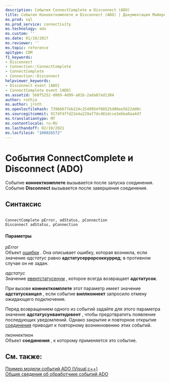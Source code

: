 ```yaml
---
description: События ConnectComplete и Disconnect (ADO)
title: События Коннекткомплете и Disconnect (ADO) | Документация Майкрософт
ms.prod: sql
ms.prod_service: connectivity
ms.technology: ado
ms.custom: ''
ms.date: 01/19/2017
ms.reviewer: ''
ms.topic: reference
apitype: COM
f1_keywords:
- Disconnect
- Connection::ConnectComplete
- ConnectComplete
- Connection::Disconnect
helpviewer_keywords:
- Disconnect event [ADO]
- ConnectComplete event [ADO]
ms.assetid: 568f5252-d069-4d99-a01b-2ada87ad1304
author: rothja
ms.author: jroth
ms.openlocfilehash: 73966677eb224c2549954f80525d88ee5622dd0c
ms.sourcegitcommit: 917df4ffd22e4a229af7dc481dcce3ebba0aa4d7
ms.translationtype: MT
ms.contentlocale: ru-RU
ms.lasthandoff: 02/10/2021
ms.locfileid: "100026572"
---
```

# <a name="connectcomplete-and-disconnect-events-ado"></a>События ConnectComplete и Disconnect (ADO)
Событие **коннекткомплете** вызывается после запуска соединения. Событие **Disconnect** вызывается после завершения соединения.  
  
## <a name="syntax"></a>Синтаксис  
  
```  
  
ConnectComplete pError, adStatus, pConnection  
Disconnect adStatus, pConnection  
```  
  
#### <a name="parameters"></a>Параметры  
 *pError*  
 Объект [ошибки](./error-object.md) . Она описывает ошибку, которая возникла, если значение *адстатус* равно **адстатусеррорсоккурред**; в противном случае он не задан.  
  
 *адстатус*  
 Значение [евентстатусенум](./eventstatusenum.md) , которое всегда возвращает **адстатусок**.  
  
 При вызове **коннекткомплете** этот параметр имеет значение **адстатусканцел** , если событие **виллконнект** запросило отмену ожидающего подключения.  
  
 Перед возвращением одного из событий задайте для этого параметра значение **адстатусунвантедевент** , чтобы предотвратить появление последующих уведомлений. Однако закрытие и повторное открытие [соединения](./connection-object-ado.md) приводит к повторному возникновению этих событий.  
  
 *пконнектион*  
 Объект **соединения** , к которому применяется это событие.  
  
## <a name="see-also"></a>См. также:  
 [Пример модели событий ADO (Visual c++)](./ado-events-model-example-vc.md)   
 [Общие сведения об обработчике событий ADO](../../guide/data/ado-event-handler-summary.md)